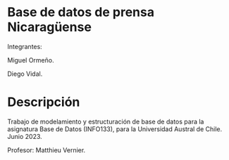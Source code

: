 Base de datos de prensa Nicaragüense
==============

Integrantes:

Miguel Ormeño.

Diego Vidal.


Descripción
==============

Trabajo de modelamiento y estructuración de base de datos para la asignatura Base de Datos (INFO133), para la Universidad Austral de Chile. Junio 2023.


Profesor: Matthieu Vernier.
